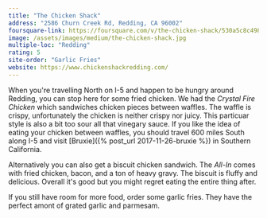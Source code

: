 ```yaml
---
title: "The Chicken Shack"
address: "2586 Churn Creek Rd, Redding, CA 96002"
foursquare-link: https://foursquare.com/v/the-chicken-shack/530a5c8c498eb58694a86a2b
image: /assets/images/medium/the-chicken-shack.jpg
multiple-loc: "Redding"
rating: 5
site-order: "Garlic Fries"
website: https://www.chickenshackredding.com/
---
```


When you're travelling North on I-5 and happen to be hungry around Redding, you can stop here for some fried chicken. We had
the *Crystal Fire Chicken* which sandwiches chicken pieces between waffles. The waffle is crispy, unfortunately the chicken
is neither crispy nor juicy. This particuar style is also a bit too sour all that vinegary sauce. If you like the idea of
eating your chicken between waffles, you should travel 600 miles South along I-5 and visit
[Bruxie]({% post_url 2017-11-26-bruxie %}) in Southern California.

Alternatively you can also get a biscuit chicken sandwich. The *All-In* comes with fried chicken, bacon, and a ton of heavy gravy. The biscuit is fluffy and delicious. Overall it's good but you might regret eating the entire thing after.

If you still have room for more food, order some garlic fries. They have the perfect amont of grated garlic and parmesam.
